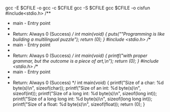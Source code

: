 gcc -E $CFILE -o 
gcc -c $CFILE
gcc -S $CFILE
gcc $CFILE -o cisfun
#include<stdio.h>
/**
 * main - Entry point
 *
 * Return: Always 0 (Success)
 */
int main(void)
{
	puts("\"Programming is like building a multilingual puzzle");
	return (0);
}
#include <stdio.h>
/**
 * main - Entry point
 *
 * Return: Always 0 (Success)
 */
int main(void)
{
	printf("with proper grammar, but the outcome is a piece of art,\n");
	return (0);
}
#include <stdio.h>
/**
 * main - Entry point
 *
 * Return: Always 0 (Success)
 */
int main(void)
{
	printf("Size of a char: %d byte(s)\n", sizeof(char));
	printf("Size of an int: %d byte(s)\n", sizeof(int));
	printf("Size of a long int: %d byte(s)\n", sizeof(long int));
	printf("Size of a long long int: %d byte(s)\n", sizeof(long long int));
	printf("Size of a float: %d byte(s)\n", sizeof(float));
	return (0);
}

